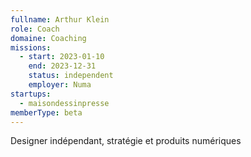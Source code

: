 ```yaml
---
fullname: Arthur Klein
role: Coach
domaine: Coaching
missions:
  - start: 2023-01-10
    end: 2023-12-31
    status: independent
    employer: Numa
startups:
  - maisondessinpresse
memberType: beta
---
```



Designer indépendant, stratégie et produits numériques
